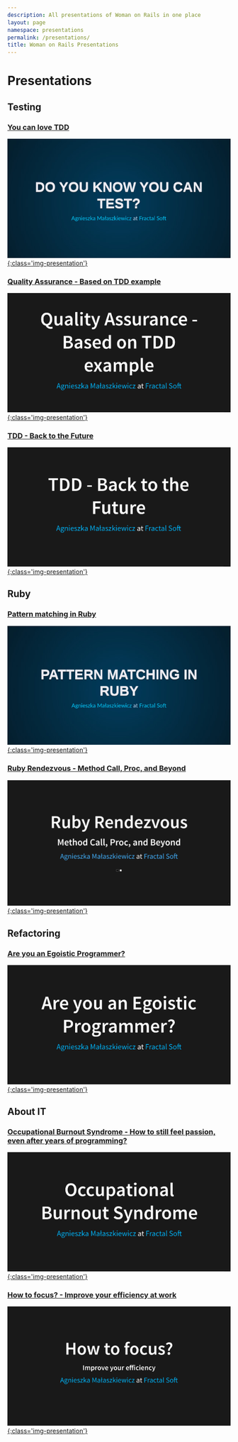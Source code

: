 ```yaml
---
description: All presentations of Woman on Rails in one place
layout: page
namespace: presentations
permalink: /presentations/
title: Woman on Rails Presentations
---
```


# Presentations

## Testing

### [You can love TDD][you-can-love-tdd]
[![You can test][you-can-love-tdd-image]{:class='img-presentation'}][you-can-love-tdd]

### [Quality Assurance - Based on TDD example][quality-assurance-tdd-example]
[![Quality based on TDD][quality-assurance-tdd-example-image]{:class='img-presentation'}][quality-assurance-tdd-example]

### [TDD - Back to the Future][tdd-back-to-the-future]
[![TDD - Back to the Future][tdd-back-to-the-future-image]{:class='img-presentation'}][tdd-back-to-the-future]


## Ruby

### [Pattern matching in Ruby][ruby-pattern-matching]
[![Pattern matching in Ruby][ruby-pattern-matching-image]{:class='img-presentation'}][ruby-pattern-matching]

### [Ruby Rendezvous - Method Call, Proc, and Beyond][ruby-rendezvous]
[![Ruby Rendezvous - Method Call, Proc, and Beyond][ruby-rendezvous-image]{:class='img-presentation'}][ruby-rendezvous]


## Refactoring

### [Are you an Egoistic Programmer?][are-you-egoistic-programmer]
[![Refactoring][are-you-egoistic-programmer-image]{:class='img-presentation'}][are-you-egoistic-programmer]


## About IT

### [Occupational Burnout Syndrome - How to still feel passion, even after years of programming?][occupational-burnout-syndrome]
[![Occupational Burnout Syndrome][occupational-burnout-syndrome-image]{:class='img-presentation'}][occupational-burnout-syndrome]

### [How to focus? - Improve your efficiency at work][how-to-focus]
[![How to focus?][how-to-focus-image]{:class='img-presentation'}][how-to-focus]


[are-you-egoistic-programmer]: https://womanonrails.github.io/presentations/are-you-egoistic-programmer.html
[how-to-focus]: https://womanonrails.github.io/presentations/15min-about-how-to-focus.html
[occupational-burnout-syndrome]: https://womanonrails.github.io/presentations/occupational-burnout-syndrome.html
[quality-assurance-tdd-example]: https://womanonrails.github.io/presentations/quality-assurance-tdd-example.html
[ruby-pattern-matching]: https://womanonrails.github.io/presentations/ruby-pattern-matching.html
[ruby-rendezvous]: https://womanonrails.github.io/presentations/ruby-rendezvous.html
[tdd-back-to-the-future]: https://womanonrails.github.io/presentations/tdd-back-to-the-future.html
[you-can-love-tdd]: https://womanonrails.github.io/presentations/you-can-love-tdd.html

[are-you-egoistic-programmer-image]: /images/presentations/are-you-egoistic-programmer.png "Are you an Egoistic Programmer? Mysterious presentation"
[how-to-focus-image]: /images/presentations/how-to-focus.png "How to focus? How developer can improve everyday work?"
[occupational-burnout-syndrome-image]: /images/presentations/occupational-burnout-syndrome.png "Presentation how to still feel passion, even after years of programming?"
[quality-assurance-tdd-example-image]: /images/presentations/quality-assurance-tdd-example.png "Presentation about Quality Assurance and TDD"
[ruby-pattern-matching-image]: /images/presentations/ruby-pattern-matching.jpg "Presentation about Ruby way of pattern matching"
[ruby-rendezvous-image]: /images/presentations/ruby-rendezvous.png "Presentation about art of method calling in Ruby and other hidden treasures like Proc"
[tdd-back-to-the-future-image]: /images/presentations/tdd-back-to-the-future.png "Presentation about TDD - Back to the Future"
[you-can-love-tdd-image]: /images/presentations/you-can-love-tdd.jpg "Presentation about how you can love TDD"
